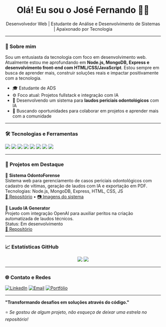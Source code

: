 <!-- Banner ou título personalizado -->
<h1 align="center">Olá! Eu sou o José Fernando 👨‍💻</h1>
<p align="center">Desenvolvedor Web | Estudante de Análise e Desenvolvimento de Sistemas | Apaixonado por Tecnologia</p>

---

### 📌 Sobre mim

Sou um entusiasta da tecnologia com foco em desenvolvimento web. Atualmente estou me aprofundando em **Node.js, MongoDB, Express e desenvolvimento front-end com HTML/CSS/JavaScript**. Estou sempre em busca de aprender mais, construir soluções reais e impactar positivamente com a tecnologia.

- 🎓 Estudante de ADS
- ⚙️ Foco atual: Projetos fullstack e integração com IA
- 🚀 Desenvolvendo um sistema para **laudos periciais odontológicos** com IA
- 🤝 Buscando oportunidades para colaborar em projetos e aprender mais com a comunidade

---

### 🛠️ Tecnologias e Ferramentas

<p>
  <img src="https://img.shields.io/badge/HTML5-E34F26?style=flat&logo=html5&logoColor=white"/>
  <img src="https://img.shields.io/badge/CSS3-1572B6?style=flat&logo=css3&logoColor=white"/>
  <img src="https://img.shields.io/badge/JavaScript-F7DF1E?style=flat&logo=javascript&logoColor=black"/>
  <img src="https://img.shields.io/badge/Node.js-339933?style=flat&logo=node.js&logoColor=white"/>
  <img src="https://img.shields.io/badge/Express.js-000000?style=flat&logo=express&logoColor=white"/>
  <img src="https://img.shields.io/badge/MongoDB-47A248?style=flat&logo=mongodb&logoColor=white"/>
  <img src="https://img.shields.io/badge/Git-F05032?style=flat&logo=git&logoColor=white"/>
  <img src="https://img.shields.io/badge/Postman-FF6C37?style=flat&logo=postman&logoColor=white"/>
</p>

---

### 📂 Projetos em Destaque

🔬 **Sistema OdontoForense**  
Sistema web para gerenciamento de casos periciais odontológicos com cadastro de vítimas, geração de laudos com IA e exportação em PDF.  
Tecnologias: Node.js, MongoDB, Express, HTML, CSS, JS  
[🔗 Repositório](#) • [📷 Imagens do sistema](#)

🧠 **Laudo IA Generator**  
Projeto com integração OpenAI para auxiliar peritos na criação automatizada de laudos técnicos.  
Status: Em desenvolvimento  
[🔗 Repositório](#)

---

### 📈 Estatísticas GitHub

<p align="center">
  <img src="https://github-readme-stats.vercel.app/api?username=seu-usuario-aqui&show_icons=true&theme=tokyonight" />
  <img src="https://github-readme-stats.vercel.app/api/top-langs/?username=seu-usuario-aqui&layout=compact&theme=tokyonight" />
</p>

---

### 🌐 Contato e Redes

[![LinkedIn](https://img.shields.io/badge/LinkedIn-0077B5?style=flat&logo=linkedin&logoColor=white)](https://www.linkedin.com/in/seu-perfil)
[![Email](https://img.shields.io/badge/Gmail-D14836?style=flat&logo=gmail&logoColor=white)](mailto:seuemail@gmail.com)
[![Portfólio](https://img.shields.io/badge/Portfólio-000000?style=flat&logo=github&logoColor=white)](https://github.com/seu-usuario)

---

**"Transformando desafios em soluções através do código."**

⭐️ _Se gostou de algum projeto, não esqueça de deixar uma estrela no repositório!_

